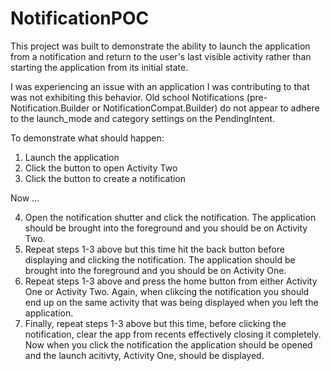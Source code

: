 NotificationPOC
===============

This project was built to demonstrate the ability to launch the application from a notification and return to the user's last visible activity rather than starting the application from its initial state.

I was experiencing an issue with an application I was contributing to that was not exhibiting this behavior.  Old school Notifications (pre-Notification.Builder or NotificationCompat.Builder) do not appear to adhere to the launch_mode and category settings on the PendingIntent.

To demonstrate what should happen:

1. Launch the application
2. Click the button to open Activity Two
3. Click the button to create a notification

Now ...

4. Open the notification shutter and click the notification.  The application should be brought into the foreground and you should be on Activity Two.
5. Repeat steps 1-3 above but this time hit the back button before displaying and clicking the notification.  The application should be brought into the foreground and you should be on Activity One.
6. Repeat steps 1-3 above and press the home button from either Activity One or Activity Two.  Again, when clikcing the notification you should end up on the same activity that was being displayed when you left the application.
7. Finally, repeat steps 1-3 above but this time, before clicking the notification, clear the app from recents effectively closing it completely.  Now when you click the notification the application should be opened and the launch acitivty, Activity One, should be displayed.
